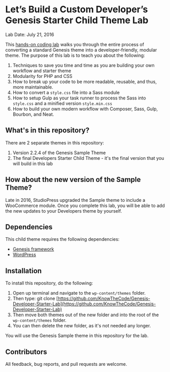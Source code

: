 # Let’s Build a Custom Developer’s Genesis Starter Child Theme Lab

Lab Date: July 21, 2016

This [hands-on coding lab](https://knowthecode.io/series/lets-build-custom-developers-genesis-starter-child-theme) walks you through the entire process of converting a standard Genesis theme into a developer-friendly, modular theme.  The purpose of this lab is to teach you about the following:

1. Techniques to save you time and time as you are building your own workflow and starter theme
2. Modularity for PHP and CSS
3. How to break up your code to be more readable, reusable, and thus, more maintainable.
4. How to convert a `style.css` file into a Sass module
5. How to setup Gulp as your task runner to process the Sass into `style.css` and a minified version `style.min.css`
6. How to build your own modern workflow with Composer, Sass, Gulp, Bourbon, and Neat.

## What's in this repository?

There are 2 separate themes in this repository:

1. Version 2.2.4 of the Genesis Sample Theme
2. The final Developers Starter Child Theme - it's the final version that you will build in this lab

## How about the new version of the Sample Theme?

Late in 2016, StudioPress upgraded the Sample theme to include a WooCommerce module.  Once you complete this lab, you will be able to add the new updates to your Developers theme by yourself.

## Dependencies

This child theme requires the following dependencies:

- [Genesis framework](http://my.studiopress.com/themes/genesis/)
- [WordPress](https://wordpress.org/download/)

## Installation

To install this repository, do the following:

1. Open up terminal and navigate to the `wp-content/themes` folder.
2. Then type: git clone [https://github.com/KnowTheCode/Genesis-Developer-Starter-Lab](https://github.com/KnowTheCode/Genesis-Developer-Starter-Lab)
3. Then move both themes out of the new folder and into the root of the `wp-content/themes` folder.
4. You can then delete the new folder, as it's not needed any longer.

You will use the Genesis Sample theme in this repository for the lab.

## Contributors

All feedback, bug reports, and pull requests are welcome.